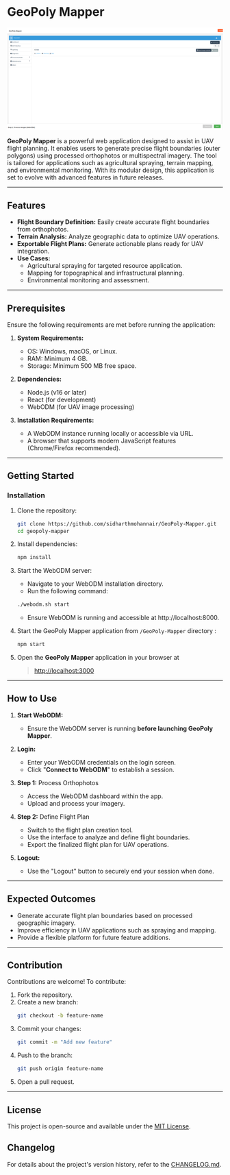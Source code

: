 


# GeoPoly Mapper

![GeoPoly Mapper UI image](/images/geopoymapper_ui.gif)

**GeoPoly Mapper** is a powerful web application designed to assist in UAV flight planning. It enables users to generate precise flight boundaries (outer polygons) using processed orthophotos or multispectral imagery. The tool is tailored for applications such as agricultural spraying, terrain mapping, and environmental monitoring. With its modular design, this application is set to evolve with advanced features in future releases.

---

## Features

- **Flight Boundary Definition:** Easily create accurate flight boundaries from orthophotos.
- **Terrain Analysis:** Analyze geographic data to optimize UAV operations.
- **Exportable Flight Plans:** Generate actionable plans ready for UAV integration.
- **Use Cases:**
  - Agricultural spraying for targeted resource application.
  - Mapping for topographical and infrastructural planning.
  - Environmental monitoring and assessment.

---

## Prerequisites

Ensure the following requirements are met before running the application:

1. **System Requirements:**
   - OS: Windows, macOS, or Linux.
   - RAM: Minimum 4 GB.
   - Storage: Minimum 500 MB free space.

2. **Dependencies:**
   - Node.js (v16 or later)
   - React (for development)
   - WebODM (for UAV image processing)

3. **Installation Requirements:**
   - A WebODM instance running locally or accessible via URL.
   - A browser that supports modern JavaScript features (Chrome/Firefox recommended).

---

## Getting Started

### Installation

1. Clone the repository:
   ```bash
   git clone https://github.com/sidharthmohannair/GeoPoly-Mapper.git
   cd geopoly-mapper
   ```

2. Install dependencies:
   ```bash
   npm install
   ```
3. Start the WebODM server:

   - Navigate to your WebODM installation directory.
   - Run the following command:
   ```bash
   ./webodm.sh start
   ```
   - Ensure WebODM is running and accessible at http://localhost:8000.


4. Start the GeoPoly Mapper application from `/GeoPoly-Mapper` directory :
   ```bash
   npm start
   ```

5. Open the **GeoPoly Mapper** application in your browser at 
   > [http://localhost:3000](http://localhost:3000)

---

## How to Use

1. **Start WebODM:**
   - Ensure the WebODM server is running **before launching GeoPoly Mapper**.
2. **Login:**
   - Enter your WebODM credentials on the login screen.
   - Click "**Connect to WebODM**" to establish a session.

3. **Step 1:** Process Orthophotos
   - Access the WebODM dashboard within the app.
   - Upload and process your imagery.

4. **Step 2:** Define Flight Plan
   - Switch to the flight plan creation tool.
   - Use the interface to analyze and define flight boundaries.
   - Export the finalized flight plan for UAV operations.

5. **Logout:**
   - Use the "Logout" button to securely end your session when done.

---
## Expected Outcomes

- Generate accurate flight plan boundaries based on processed geographic imagery.
- Improve efficiency in UAV applications such as spraying and mapping.
- Provide a flexible platform for future feature additions.

---
## Contribution

Contributions are welcome! To contribute:
1. Fork the repository.
2. Create a new branch:
   ```bash
   git checkout -b feature-name
   ```
3. Commit your changes:
   ```bash
   git commit -m "Add new feature"
   ```
4. Push to the branch:
   ```bash
   git push origin feature-name
   ```
5. Open a pull request.

---

## License
This project is open-source and available under the [MIT License](/LICENSE).

## Changelog

For details about the project's version history, refer to the [CHANGELOG.md](/CHANGELOG.md).


